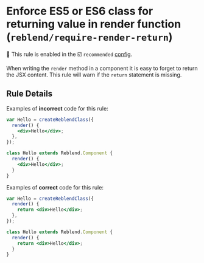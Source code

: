 # Enforce ES5 or ES6 class for returning value in render function (`reblend/require-render-return`)

💼 This rule is enabled in the ☑️ `recommended` [config](https://github.com/scyberLink/eslint-plugin-reblend/#shareable-configs).

<!-- end auto-generated rule header -->

When writing the `render` method in a component it is easy to forget to return the JSX content. This rule will warn if the `return` statement is missing.

## Rule Details

Examples of **incorrect** code for this rule:

```jsx
var Hello = createReblendClass({
  render() {
    <div>Hello</div>;
  },
});

class Hello extends Reblend.Component {
  render() {
    <div>Hello</div>;
  }
}
```

Examples of **correct** code for this rule:

```jsx
var Hello = createReblendClass({
  render() {
    return <div>Hello</div>;
  },
});

class Hello extends Reblend.Component {
  render() {
    return <div>Hello</div>;
  }
}
```
